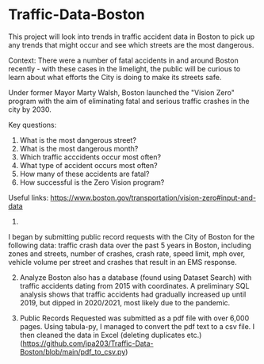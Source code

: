 # Traffic-Data-Boston
This project will look into trends in traffic accident data in Boston to pick up any trends that might occur and see which streets are the most dangerous.

Context:
There were a number of fatal accidents in and around Boston recently - with these cases in the limelight, the public will be curious to learn about what 
efforts the City is doing to make its streets safe. 

Under former Mayor Marty Walsh, Boston launched the "Vision Zero" program with the aim of eliminating fatal and serious traffic crashes in the city by 2030.

Key questions:
1) What is the most dangerous street?
2) What is the most dangerous month?
3) Which traffic acccidents occur most often?
4) What type of accident occurs most often?
5) How many of these accidents are fatal? 
6) How successful is the Zero Vision program? 

Useful links:  https://www.boston.gov/transportation/vision-zero#input-and-data

1)
I began by submitting public record requests with the City of Boston for the following data: traffic crash  data over the past 5 years in Boston, 
including zones and streets, number of crashes, crash rate, speed limit, mph over, vehicle volume per street and crashes that result in an EMS response.

2) Analyze Boston also has a database (found using Dataset Search) with traffic accidents dating from 2015 with coordinates. A preliminary SQL analysis 
shows that traffic accidents had gradually increased up until 2019, but dipped in 2020/2021, most likely due to the pandemic. 

3) Public Records Requested was submitted as a pdf file with over 6,000 pages. Using tabula-py, I managed to convert the pdf text to a csv file. I then cleaned the data in Excel (deleting duplicates etc.) (https://github.com/jpa203/Traffic-Data-Boston/blob/main/pdf_to_csv.py)

